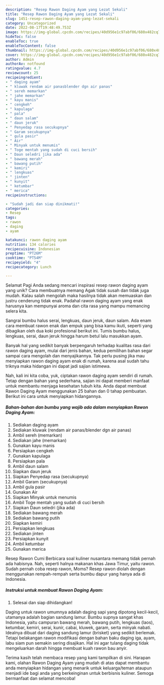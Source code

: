 ```yaml
---
description: "Resep Rawon Daging Ayam yang Lezat Sekali"
title: "Resep Rawon Daging Ayam yang Lezat Sekali"
slug: 1451-resep-rawon-daging-ayam-yang-lezat-sekali
category: Uncategorized
date: 2022-08-17T19:48:49.753Z
image: https://img-global.cpcdn.com/recipes/40d956e1c97abf06/680x482cq70/rawon-daging-ayam-foto-resep-utama.jpg
hideToc: false
enableToc: true
enableTocContent: false
thumbnail: https://img-global.cpcdn.com/recipes/40d956e1c97abf06/680x482cq70/rawon-daging-ayam-foto-resep-utama.jpg
cover: https://img-global.cpcdn.com/recipes/40d956e1c97abf06/680x482cq70/rawon-daging-ayam-foto-resep-utama.jpg
author: Admin
authorAv: notfound
ratingvalue: 4.7
reviewcount: 25
recipeingredient:
- " daging ayam"
- " kluwak rendam air panasblender dgn air panas"
- " sereh memarkan"
- " jahe memarkan"
- " kayu manis"
- " cengkeh"
- " kapulaga"
- " pala"
- " daun salam"
- " daun jeruk"
- " Penyedap rasa secukupnya"
- " Garam secukupnya"
- " gula pasir"
- " Air"
- " Minyak untuk menumis"
- " Toge mentah yang sudah di cuci bersih"
- " Daun seledri jika ada"
- " bawang merah"
- " bawang putih"
- " kemiri"
- " lengkuas"
- " jinten"
- " kunyit"
- " ketumbar"
- " merica"
recipeinstructions:

- "Sudah jadi dan siap dinikmati!"
categories:
- Resep
tags:
- rawon
- daging
- ayam

katakunci: rawon daging ayam 
nutrition: 134 calories
recipecuisine: Indonesian
preptime: "PT26M"
cooktime: "PT54M"
recipeyield: "4"
recipecategory: Lunch

---
```



Selamat Pagi Anda sedang mencari inspirasi resep rawon daging ayam yang unik? Cara membuatnya memang Agak tidak susah dan tidak juga mudah. Kalau salah mengolah maka hasilnya tidak akan memuaskan dan justru cenderung tidak enak. Padahal rawon daging ayam yang enak harusnya kan mempunyai aroma dan cita rasa yang mampu memancing selera kita.


Sangrai bumbu halus serai, lengkuas, daun jeruk, daun salam. Ada enam cara membuat rawon enak dan empuk yang bisa kamu ikuti, seperti yang dibagikan oleh dua koki profesional berikut ini. Tumis bumbu halus, lengkuas, serai, daun jeruk hingga harum betul lalu masukkan ayam.

Banyak hal yang sedikit banyak berpengaruh terhadap kualitas rasa dari rawon daging ayam, mulai dari jenis bahan, kedua pemilihan bahan segar sampai cara mengolah dan menyajikannya. Tak perlu pusing jika mau menyiapkan rawon daging ayam enak di rumah, karena asal sudah tahu triknya maka hidangan ini dapat jadi sajian istimewa.


Nah, kali ini kita coba, yuk, ciptakan rawon daging ayam sendiri di rumah. Tetap dengan bahan yang sederhana, sajian ini dapat memberi manfaat untuk membantu menjaga kesehatan tubuh kita. Anda dapat membuat Rawon Daging Ayam menggunakan 25 bahan dan 0 tahap pembuatan. Berikut ini cara untuk menyiapkan hidangannya.

<!--inarticleads1-->

##### Bahan-bahan dan bumbu yang wajib ada dalam menyiapkan Rawon Daging Ayam:

1. Sediakan  daging ayam
1. Sediakan  kluwak (rendam air panas/blender dgn air panas)
1. Ambil  sereh (memarkan)
1. Sediakan  jahe (memarkan)
1. Gunakan  kayu manis
1. Persiapkan  cengkeh
1. Gunakan  kapulaga
1. Persiapkan  pala
1. Ambil  daun salam
1. Siapkan  daun jeruk
1. Siapkan  Penyedap rasa (secukupnya)
1. Ambil  Garam (secukupnya)
1. Ambil  gula pasir
1. Gunakan  Air
1. Siapkan  Minyak untuk menumis
1. Ambil  Toge mentah yang sudah di cuci bersih
1. Siapkan  Daun seledri (jika ada)
1. Sediakan  bawang merah
1. Sediakan  bawang putih
1. Siapkan  kemiri
1. Persiapkan  lengkuas
1. Sediakan  jinten
1. Persiapkan  kunyit
1. Ambil  ketumbar
1. Gunakan  merica


Resep Rawon Cumi Berbicara soal kuliner nusantara memang tidak pernah ada habisnya. Nah, seperti halnya makanan khas Jawa Timur, yaitu rawon. Sudah pernah coba resep rawon, Moms? Resep rawon diolah dengan menggunakan rempah-rempah serta bumbu dapur yang hanya ada di Indonesia. 

<!--inarticleads2-->

##### Instruksi untuk membuat Rawon Daging Ayam:


1. Selesai dan siap dihidangkan!

Daging untuk rawon umumnya adalah daging sapi yang dipotong kecil-kecil, utamanya adalah bagian sandung lamur. Bumbu supnya sangat khas Indonesia, yaitu campuran bawang merah, bawang putih, lengkuas (laos), ketumbar, kemiri, serai, kunir, cabai, kluwek, garam, serta minyak nabati. Idealnya dibuat dari daging sandung lamur (brisket) yang sedikit berlemak. Tetapi belakangan rawon modifikasi dengan bahan baku daging iga, ayam, labu siam pun semakin sering disajikan. Hal ini agar tulang daging tidak mengeluarkan darah hingga membuat kuah rawon bau anyir. 

Terima kasih telah membaca resep yang kami tampilkan di sini. Harapan kami, olahan Rawon Daging Ayam yang mudah di atas dapat membantu anda menyiapkan hidangan yang menarik untuk keluarga/teman ataupun menjadi ide bagi anda yang berkeinginan untuk berbisnis kuliner. Semoga bermanfaat dan selamat mencoba!
